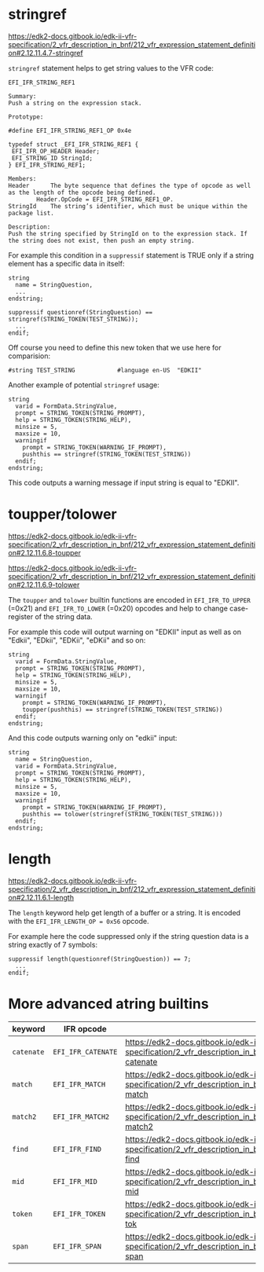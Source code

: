 # stringref

https://edk2-docs.gitbook.io/edk-ii-vfr-specification/2_vfr_description_in_bnf/212_vfr_expression_statement_definition#2.12.11.4.7-stringref

`stringref` statement helps to get string values to the VFR code:
```
EFI_IFR_STRING_REF1

Summary:
Push a string on the expression stack.

Prototype:

#define EFI_IFR_STRING_REF1_OP 0x4e

typedef struct _EFI_IFR_STRING_REF1 {
 EFI_IFR_OP_HEADER Header;
 EFI_STRING_ID StringId;
} EFI_IFR_STRING_REF1;

Members:
Header 		The byte sequence that defines the type of opcode as well as the length of the opcode being defined.
		Header.OpCode = EFI_IFR_STRING_REF1_OP.
StringId 	The string’s identifier, which must be unique within the package list.

Description:
Push the string specified by StringId on to the expression stack. If the string does not exist, then push an empty string.
```

For example this condition in a `suppressif` statement is TRUE only if a string element has a specific data in itself:
```
string
  name = StringQuestion,
  ...
endstring;

suppressif questionref(StringQuestion) == stringref(STRING_TOKEN(TEST_STRING));
  ...
endif;
```

Off course you need to define this new token that we use here for comparision:
```
#string TEST_STRING            #language en-US  "EDKII"
```

Another example of potential `stringref` usage:
```
string
  varid = FormData.StringValue,
  prompt = STRING_TOKEN(STRING_PROMPT),
  help = STRING_TOKEN(STRING_HELP),
  minsize = 5,
  maxsize = 10,
  warningif
    prompt = STRING_TOKEN(WARNING_IF_PROMPT),
    pushthis == stringref(STRING_TOKEN(TEST_STRING))
  endif;
endstring;
```

This code outputs a warning message if input string is equal to "EDKII".

# toupper/tolower

https://edk2-docs.gitbook.io/edk-ii-vfr-specification/2_vfr_description_in_bnf/212_vfr_expression_statement_definition#2.12.11.6.8-toupper

https://edk2-docs.gitbook.io/edk-ii-vfr-specification/2_vfr_description_in_bnf/212_vfr_expression_statement_definition#2.12.11.6.9-tolower

The `toupper` and `tolower` builtin functions are encoded in `EFI_IFR_TO_UPPER` (=0x21) and `EFI_IFR_TO_LOWER` (=0x20) opcodes and help to change case-register of the string data.

For example this code will output warning on "EDKII" input as well as on "Edkii", "EDkii", "EDKii", "eDKii" and so on:
```
string
  varid = FormData.StringValue,
  prompt = STRING_TOKEN(STRING_PROMPT),
  help = STRING_TOKEN(STRING_HELP),
  minsize = 5,
  maxsize = 10,
  warningif
    prompt = STRING_TOKEN(WARNING_IF_PROMPT),
    toupper(pushthis) == stringref(STRING_TOKEN(TEST_STRING))
  endif;
endstring;
```

And this code outputs warning only on "edkii" input:
```
string
  name = StringQuestion,
  varid = FormData.StringValue,
  prompt = STRING_TOKEN(STRING_PROMPT),
  help = STRING_TOKEN(STRING_HELP),
  minsize = 5,
  maxsize = 10,
  warningif
    prompt = STRING_TOKEN(WARNING_IF_PROMPT),
    pushthis == tolower(stringref(STRING_TOKEN(TEST_STRING)))
  endif;
endstring;
```

# length

https://edk2-docs.gitbook.io/edk-ii-vfr-specification/2_vfr_description_in_bnf/212_vfr_expression_statement_definition#2.12.11.6.1-length

The `length` keyword help get length of a buffer or a string. It is encoded with the `EFI_IFR_LENGTH_OP = 0x56` opcode.

For example here the code suppressed only if the string question data is a string exactly of 7 symbols:
```
suppressif length(questionref(StringQuestion)) == 7;
  ...
endif;
```

# More advanced atring builtins


| keyword | IFR opcode | link |
| --------| -----------| ---- |
| `catenate` | `EFI_IFR_CATENATE` | https://edk2-docs.gitbook.io/edk-ii-vfr-specification/2_vfr_description_in_bnf/212_vfr_expression_statement_definition#2.12.11.1-catenate |
| `match` | `EFI_IFR_MATCH` | https://edk2-docs.gitbook.io/edk-ii-vfr-specification/2_vfr_description_in_bnf/212_vfr_expression_statement_definition#2.12.11.2-match |
| `match2` | `EFI_IFR_MATCH2` | https://edk2-docs.gitbook.io/edk-ii-vfr-specification/2_vfr_description_in_bnf/212_vfr_expression_statement_definition#2.12.11.9-match2 |
| `find` | `EFI_IFR_FIND` | https://edk2-docs.gitbook.io/edk-ii-vfr-specification/2_vfr_description_in_bnf/212_vfr_expression_statement_definition#2.12.11.7.2-find |
| `mid` |	`EFI_IFR_MID` | https://edk2-docs.gitbook.io/edk-ii-vfr-specification/2_vfr_description_in_bnf/212_vfr_expression_statement_definition#2.12.11.7.3-mid |
| `token` | `EFI_IFR_TOKEN` | https://edk2-docs.gitbook.io/edk-ii-vfr-specification/2_vfr_description_in_bnf/212_vfr_expression_statement_definition#2.12.11.7.4-tok |
| `span` | `EFI_IFR_SPAN` | https://edk2-docs.gitbook.io/edk-ii-vfr-specification/2_vfr_description_in_bnf/212_vfr_expression_statement_definition#2.12.11.7.5-span |

